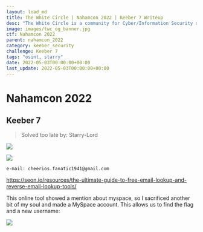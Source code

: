 ```yaml
---
layout: load_md
title: The White Circle | Nahamcon 2022 | Keeber 7 Writeup
desc: "The White Circle is a community for Cyber/Information Security students, enthusiasts and professionals. You can discuss anything related to Security, share your knowledge with others, get help when you need it and proceed further in your journey with amazing people from all over the world."
image: images/twc_og_banner.jpg
ctf: Nahamcon 2022
parent: nahamcon_2022
category: keeber_security
challenge: Keeber 7
tags: "osint, starry"
date: 2022-05-03T00:00:00+00:00
last_update: 2022-05-03T00:00:00+00:00
---
```


<h1 class="heading card-title white-text">Nahamcon 2022</h1>

## Keeber 7
> Solved too late by: Starry-Lord

![](https://i.imgur.com/wv3G9Hs.png)

![](https://i.imgur.com/D84HVl6.png)

```
e-mail: cheerios.fanatic1941@gmail.com
```

https://seon.io/resources/the-ultimate-guide-to-free-email-lookup-and-reverse-email-lookup-tools/


This online tool showed a mention about myspace, so I sacrificed another bit of my soul and made a MySpace account. This allows us to find the flag and a new username:


![](https://i.imgur.com/aZWdK8w.png)

